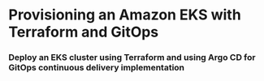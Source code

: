 # Provisioning an Amazon EKS with Terraform and GitOps
### Deploy an EKS cluster using Terraform and using Argo CD for GitOps continuous delivery implementation
